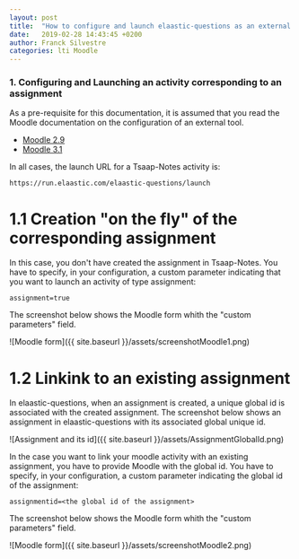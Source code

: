 ```yaml
---
layout: post
title:  "How to configure and launch elaastic-questions as an external tool from Moodle?"
date:   2019-02-28 14:43:45 +0200
author: Franck Silvestre
categories: lti Moodle
---
```


### 1. Configuring and Launching an activity corresponding to an assignment

As a pre-requisite for this documentation, it is assumed that you read the Moodle documentation on the configuration 
of an external tool.

- [Moodle 2.9](https://docs.moodle.org/29/en/External_tool_settings)
- [Moodle 3.1](https://docs.moodle.org/31/en/External_tool_settings)

In all cases, the launch URL for a Tsaap-Notes activity is:

`https://run.elaastic.com/elaastic-questions/launch`

# 1.1 Creation "on the fly" of the corresponding assignment

In this case, you don't have created the assignment in Tsaap-Notes. 
You have to specify, in your configuration, a custom parameter indicating that you want to launch an activity of type assignment:

`assignment=true`

The screenshot below shows the Moodle form whith the "custom parameters" field.

![Moodle form]({{ site.baseurl }}/assets/screenshotMoodle1.png)

# 1.2 Linkink to an existing assignment

In elaastic-questions, when an assignment is created, a unique global id is associated with the created assignment.
The screenshot below shows an assignment in elaastic-questions with its associated global unique id.
 
![Assignment and its id]({{ site.baseurl }}/assets/AssignmentGlobalId.png) 

In the case you want to link your moodle activity with an existing assignment, you have to provide Moodle with the global id.
You have to specify, in your configuration, a custom parameter indicating the global id of the assignment:

`assignmentid=<the global id of the assignment>`

The screenshot below shows the Moodle form whith the "custom parameters" field.

![Moodle form]({{ site.baseurl }}/assets/screenshotMoodle2.png)